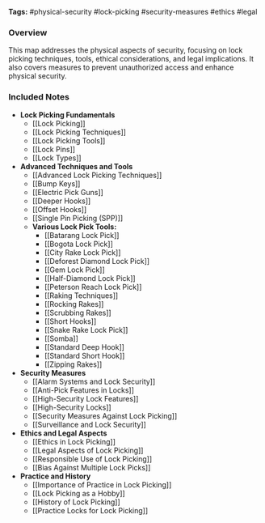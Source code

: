 **Tags:** #physical-security #lock-picking #security-measures #ethics #legal

### **Overview**

This map addresses the physical aspects of security, focusing on lock picking techniques, tools, ethical considerations, and legal implications. It also covers measures to prevent unauthorized access and enhance physical security.

### **Included Notes**

- **Lock Picking Fundamentals**
    - [[Lock Picking]]
    - [[Lock Picking Techniques]]
    - [[Lock Picking Tools]]
    - [[Lock Pins]]
    - [[Lock Types]]
- **Advanced Techniques and Tools**
    - [[Advanced Lock Picking Techniques]]
    - [[Bump Keys]]
    - [[Electric Pick Guns]]
    - [[Deeper Hooks]]
    - [[Offset Hooks]]
    - [[Single Pin Picking (SPP)]]
    - **Various Lock Pick Tools:**
        - [[Batarang Lock Pick]]
        - [[Bogota Lock Pick]]
        - [[City Rake Lock Pick]]
        - [[Deforest Diamond Lock Pick]]
        - [[Gem Lock Pick]]
        - [[Half-Diamond Lock Pick]]
        - [[Peterson Reach Lock Pick]]
        - [[Raking Techniques]]
        - [[Rocking Rakes]]
        - [[Scrubbing Rakes]]
        - [[Short Hooks]]
        - [[Snake Rake Lock Pick]]
        - [[Somba]]
        - [[Standard Deep Hook]]
        - [[Standard Short Hook]]
        - [[Zipping Rakes]]
- **Security Measures**
    - [[Alarm Systems and Lock Security]]
    - [[Anti-Pick Features in Locks]]
    - [[High-Security Lock Features]]
    - [[High-Security Locks]]
    - [[Security Measures Against Lock Picking]]
    - [[Surveillance and Lock Security]]
- **Ethics and Legal Aspects**
    - [[Ethics in Lock Picking]]
    - [[Legal Aspects of Lock Picking]]
    - [[Responsible Use of Lock Picking]]
    - [[Bias Against Multiple Lock Picks]]
- **Practice and History**
    - [[Importance of Practice in Lock Picking]]
    - [[Lock Picking as a Hobby]]
    - [[History of Lock Picking]]
    - [[Practice Locks for Lock Picking]]